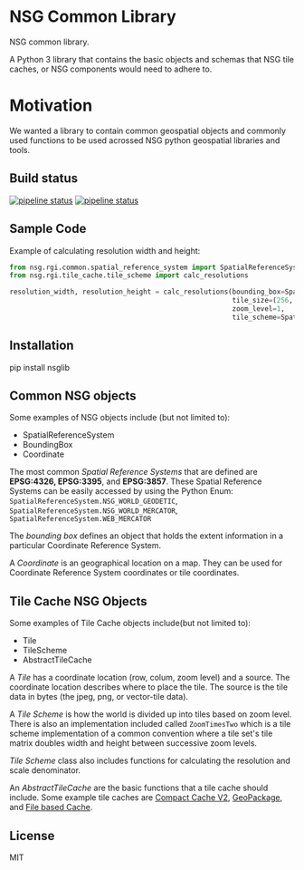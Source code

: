 # NSG Common Library

NSG common library.

A Python 3 library that contains the basic objects and schemas that NSG tile
caches, or NSG components would need to adhere to.

# Motivation

We wanted a library to contain common geospatial objects and commonly used
 functions to be used acrossed NSG python geospatial libraries and tools.

## Build status
[![pipeline status](https://gitlab.com/%{project_path}/badges/%{default_branch}/pipeline.svg)](https://gitlab.com/%{project_path}/commits/%{default_branch})
[![pipeline status](https://gitlab.com/GitLabRGI/nsg/nsg-tile-cache/nsg-common-library/badges/master/pipeline.svg)](https://gitlab.com/GitLabRGI/nsg/nsg-tile-cache/nsg-common-library/commits/master})

## Sample Code

Example of calculating resolution width and height:

```python
from nsg.rgi.common.spatial_reference_system import SpatialReferenceSystem
from nsg.rgi.tile_cache.tile_scheme import calc_resolutions

resolution_width, resolution_height = calc_resolutions(bounding_box=SpatialReferenceSystem.NSG_WORLD_GEODETIC.world_bounding_box,
                                                       tile_size=(256, 256),
                                                       zoom_level=1,
                                                       tile_scheme=SpatialReferenceSystem.NSG_WORLD_GEODETIC.tile_scheme)
```

## Installation
pip install nsglib

## Common NSG objects

Some examples of NSG objects include (but not limited to):
* SpatialReferenceSystem
* BoundingBox
* Coordinate

The most common *Spatial Reference Systems* that are defined are
**EPSG:4326, EPSG:3395**, and **EPSG:3857**.
These Spatial Reference Systems can be easily accessed by using the Python Enum:
 `SpatialReferenceSystem.NSG_WORLD_GEODETIC`,
 `SpatialReferenceSystem.NSG_WORLD_MERCATOR`, `SpatialReferenceSystem.WEB_MERCATOR`

The *bounding box* defines an object that holds the extent information in a
particular Coordinate Reference System.

A *Coordinate* is an geographical location on a map. They can be used for
Coordinate Reference System coordinates or tile coordinates.

## Tile Cache NSG Objects

Some examples of Tile Cache objects include(but not limited to):
* Tile
* TileScheme
* AbstractTileCache

A *Tile* has a coordinate location (row, colum, zoom level) and a source.
The coordinate location describes where to place the tile.
The source is the tile data in bytes (the jpeg, png, or vector-tile data).

A *Tile Scheme* is how the world is divided up into tiles based on zoom level.
There is also an implementation included called `ZoomTimesTwo` which is a tile
scheme implementation of a common convention where a tile set's tile matrix
doubles width and height between successive zoom levels.

*Tile Scheme* class also includes functions for calculating the resolution and
scale denominator.

An *AbstractTileCache* are the basic functions that a tile cache should include.
Some example tile caches are [Compact Cache V2](https://gitlab.com/GitLabRGI/nsg/nsg-tile-cache/compact-cache-python),
[GeoPackage](add_url_2_gpkg), and [File based Cache](https://gitlab.com/GitLabRGI/nsg/nsg-tile-cache/file-tile-cache-python).

## License

MIT
